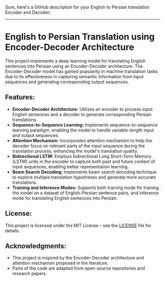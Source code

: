 Sure, here's a GitHub description for your English to Persian translation Encoder and Decoder:

---

# English to Persian Translation using Encoder-Decoder Architecture

This project implements a deep learning model for translating English sentences into Persian using an Encoder-Decoder architecture. The Encoder-Decoder model has gained popularity in machine translation tasks due to its effectiveness in capturing semantic information from input sequences and generating corresponding output sequences.

## Features:
- **Encoder-Decoder Architecture:** Utilizes an encoder to process input English sentences and a decoder to generate corresponding Persian translations.
- **Sequence-to-Sequence Learning:** Implements sequence-to-sequence learning paradigm, enabling the model to handle variable-length input and output sequences.
- **Attention Mechanism:** Incorporates attention mechanism to help the decoder focus on relevant parts of the input sequence during the translation process, enhancing the model's translation quality.
- **Bidirectional LSTM:** Employs bidirectional Long Short-Term Memory (LSTM) units in the encoder to capture both past and future context of input sequences, enabling better representation learning.
- **Beam Search Decoding:** Implements beam search decoding technique to explore multiple translation hypotheses and generate more accurate translations.
- **Training and Inference Modes:** Supports both training mode for training the model on a dataset of English-Persian sentence pairs, and inference mode for translating English sentences into Persian.


## License:
This project is licensed under the MIT License - see the [LICENSE](LICENSE) file for details.

## Acknowledgments:
- This project is inspired by the Encoder-Decoder architecture and attention mechanism proposed in the literature.
- Parts of the code are adapted from open-source repositories and research papers.
